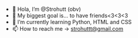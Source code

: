 <p align="center">
  <img src="https://i.imgur.com/R3VNpeU.png" alt=""/>
</p>


- 👋 Hola, I’m @Strohutt (obv)
- 👀 My biggest goal is... to have friends<3<3<3 
- 🌱 I’m currently learning Python, HTML and CSS
- 📫 How to reach me -> strohuttt@gmail.com
